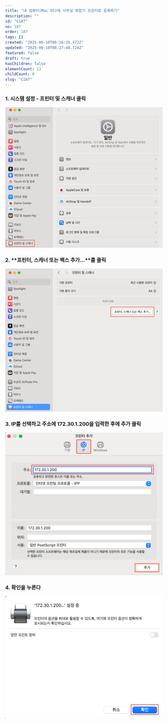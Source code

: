 ```yaml
---
title: "내 컴퓨터(Mac OS)에 사무실 복합기 프린터로 등록하기"
description: ""
id: "C187"
no: 187
order: 187
tags: []
created: "2025-06-10T06:16:35.472Z"
updated: "2025-06-10T08:27:48.724Z"
featured: false
draft: true
hasChildren: false
elementCount: 13
childCount: 0
slug: "C187"
---
```


### 1. 시스템 설정 - **프린터 및 스캐너 클릭**

![file](/images/2385dff264a071a9535156947a185598.jpg)



### 2. **프린터, 스캐너 또는 팩스 추가...**를 클릭

![file](/images/ca582ca9d4938e67c1338267ddfae6e4.jpg)



### 3. **IP**를 선택하고 주소에 **172.30.1.200**을 입력한 후에 **추가** 클릭

![file](/images/ddefb4365d2c6ffda5dc1a70f35cbf94.jpg)



### 4. **확인**을 누른다

![file](/images/03b4775b11d34c06f661d7d8b0ce520a.jpg)
